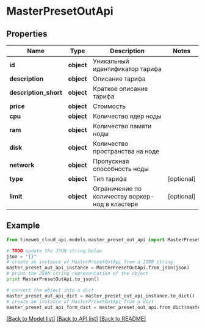 # MasterPresetOutApi


## Properties
Name | Type | Description | Notes
------------ | ------------- | ------------- | -------------
**id** | **object** | Уникальный идентификатор тарифа | 
**description** | **object** | Описание тарифа | 
**description_short** | **object** | Краткое описание тарифа | 
**price** | **object** | Стоимость | 
**cpu** | **object** | Количество ядер ноды | 
**ram** | **object** | Количество памяти ноды | 
**disk** | **object** | Количество пространства на ноде | 
**network** | **object** | Пропускная способность ноды | 
**type** | **object** | Тип тарифа | [optional] 
**limit** | **object** | Ограничение по количеству воркер-нод в кластере | [optional] 

## Example

```python
from timeweb_cloud_api.models.master_preset_out_api import MasterPresetOutApi

# TODO update the JSON string below
json = "{}"
# create an instance of MasterPresetOutApi from a JSON string
master_preset_out_api_instance = MasterPresetOutApi.from_json(json)
# print the JSON string representation of the object
print MasterPresetOutApi.to_json()

# convert the object into a dict
master_preset_out_api_dict = master_preset_out_api_instance.to_dict()
# create an instance of MasterPresetOutApi from a dict
master_preset_out_api_form_dict = master_preset_out_api.from_dict(master_preset_out_api_dict)
```
[[Back to Model list]](../README.md#documentation-for-models) [[Back to API list]](../README.md#documentation-for-api-endpoints) [[Back to README]](../README.md)


